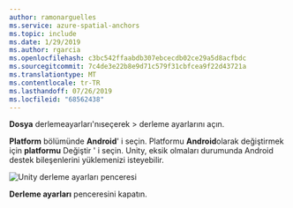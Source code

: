 ```yaml
---
author: ramonarguelles
ms.service: azure-spatial-anchors
ms.topic: include
ms.date: 1/29/2019
ms.author: rgarcia
ms.openlocfilehash: c3bc542ffaabdb307ebcecdb02ce29a5d8acfbdc
ms.sourcegitcommit: 7c4de3e22b8e9d71c579f31cbfcea9f22d43721a
ms.translationtype: MT
ms.contentlocale: tr-TR
ms.lasthandoff: 07/26/2019
ms.locfileid: "68562438"
---
```

**Dosya**  derlemeayarları'nıseçerek > derleme ayarlarını açın.

**Platform** bölümünde **Android**' i seçin. Platformu **Android**olarak değiştirmek için **platformu** Değiştir ' i seçin. Unity, eksik olmaları durumunda Android destek bileşenlerini yüklemenizi isteyebilir.

![Unity derleme ayarları penceresi](./media/spatial-anchors-unity/unity-android-build-settings.png)

**Derleme ayarları** penceresini kapatın.


